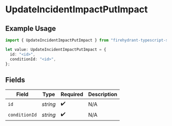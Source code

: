 # UpdateIncidentImpactPutImpact

## Example Usage

```typescript
import { UpdateIncidentImpactPutImpact } from "firehydrant-typescript-sdk/models/components";

let value: UpdateIncidentImpactPutImpact = {
  id: "<id>",
  conditionId: "<id>",
};
```

## Fields

| Field              | Type               | Required           | Description        |
| ------------------ | ------------------ | ------------------ | ------------------ |
| `id`               | *string*           | :heavy_check_mark: | N/A                |
| `conditionId`      | *string*           | :heavy_check_mark: | N/A                |